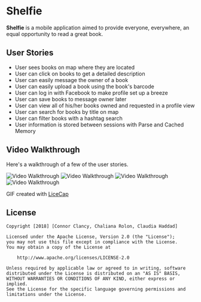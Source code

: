 # Shelfie

**Shelfie** is a mobile application aimed to provide everyone, everywhere, an equal opportunity to read a great book.

## User Stories

- User sees books on map where they are located
- User can click on books to get a detailed description
- User can easily message the owner of a book
- User can easily upload a book using the book's barcode
- User can log in with Facebook to make profile set up a breeze
- User can save books to message owner later
- User can view all of his/her books owned and requested in a profile view
- User can search for books by title on map
- User can filter books with a hashtag search
- User information is stored between sessions with Parse and Cached Memory

## Video Walkthrough

Here's a walkthrough of a few of the user stories.

<img src='launch_screen.gif' title='Start View' width='' alt='Video Walkthrough' />
<img src='launch_and_home.gif' title='Start View' width='' alt='Video Walkthrough' />
<img src='book_detail.gif' title='Start View' width='' alt='Video Walkthrough' />
<img src='search_bar.gif' title='Start View' width='' alt='Video Walkthrough' />

GIF created with [LiceCap](http://www.cockos.com/licecap/)


## License

    Copyright [2018] [Connor Clancy, Chaliana Rolon, Claudia Haddad]

    Licensed under the Apache License, Version 2.0 (the "License");
    you may not use this file except in compliance with the License.
    You may obtain a copy of the License at

        http://www.apache.org/licenses/LICENSE-2.0

    Unless required by applicable law or agreed to in writing, software
    distributed under the License is distributed on an "AS IS" BASIS,
    WITHOUT WARRANTIES OR CONDITIONS OF ANY KIND, either express or implied.
    See the License for the specific language governing permissions and
    limitations under the License.


